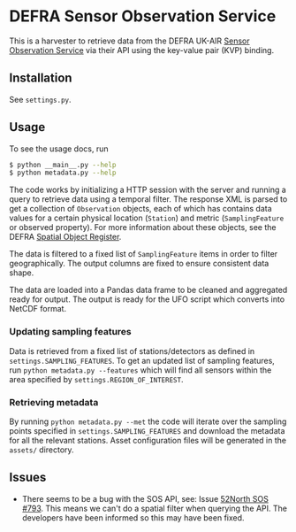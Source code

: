 # DEFRA Sensor Observation Service

This is a harvester to retrieve data from the DEFRA UK-AIR [Sensor Observation Service](https://uk-air.defra.gov.uk/data/about_sos) via their API using the key-value pair (KVP) binding.

## Installation

See `settings.py`.

## Usage

To see the usage docs, run

```bash
$ python __main__.py --help
$ python metadata.py --help
```

The code works by initializing a HTTP session with the server and running a query to retrieve data using a temporal filter. The response XML is parsed to get a collection of `Observation` objects, each of which has contains data values for a certain physical location (`Station`) and metric (`SamplingFeature` or observed property). For more information about these objects, see the DEFRA [Spatial Object Register](https://uk-air.defra.gov.uk/data/so/about/).

The data is filtered to a fixed list of `SamplingFeature` items in order to filter geographically. The output columns are fixed to ensure consistent data shape.

The data are loaded into a Pandas data frame to be cleaned and aggregated ready for output. The output is ready for the UFO script which converts into NetCDF format.

### Updating sampling features

Data is retrieved from a fixed list of stations/detectors as defined in `settings.SAMPLING_FEATURES`. To get an updated list of sampling features, run `python metadata.py --features` which will find all sensors within the area specified by `settings.REGION_OF_INTEREST`.

### Retrieving metadata

By running `python metadata.py --met` the code will iterate over the sampling points specified in `settings.SAMPLING_FEATURES` and download the metadata for all the relevant stations. Asset configuration files will be generated in the `assets/` directory.

## Issues

* There seems to be a bug with the SOS API, see: Issue [52North SOS #793](https://github.com/52North/SOS/issues/793). This means we can't do a spatial filter when querying the API. The developers have been informed so this may have been fixed.